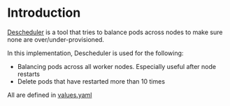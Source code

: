 # Introduction
[Descheduler](https://github.com/kubernetes-sigs/descheduler) is a tool that tries to balance pods across nodes to make sure none are over/under-provisioned.

In this implementation, Descheduler is used for the following:
* Balancing pods across all worker nodes. Especially useful after node restarts
* Delete pods that have restarted more than 10 times

All are defined in [values.yaml](/descheduler/values.yaml)